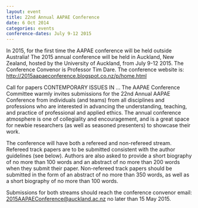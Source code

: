 ```yaml
---
layout: event
title: 22nd Annual AAPAE Conference
date: 6 Oct 2014
categories: events
conference-dates: July 9-12 2015
---
```


In 2015, for the first time the AAPAE conference will be held outside Australia! The 2015 annual conference will be held in Auckland, New Zealand, hosted by the University of Auckland, from July 9-12 2015. The Conference Convenor is Professor Tim Dare. The conference website is: <a href="http://2015aapaeconference.blogspot.co.nz/p/home.html"> http://2015aapaeconference.blogspot.co.nz/p/home.html</a>

Call for papers
CONTEMPORARY ISSUES IN ...
The AAPAE Conference Committee warmly invites submissions for the 22nd Annual AAPAE Conference from individuals (and teams) from all disciplines and professions who are interested in advancing the understanding, teaching, and practice of professional and applied ethics.  The annual conference atmosphere is one of collegiality and encouragement, and is a great space for newbie researchers (as well as seasoned presenters) to showcase their work.

The conference will have both a refereed and non-refereed stream.  Refereed track papers are to be submitted consistent with the author guidelines (see below).  Authors are also asked to provide a short biography of no more than 100 words and an abstract of no more than 200 words when they submit their paper. Non-refereed track papers should be submitted in the form of an abstract of no more than 350 words, as well as a short biography of no more than 100 words. 

Submissions for both streams should reach the conference convenor email: <a href="mailto:2015AAPAEConference@auckland.ac.nz?subject=22nd AAPAE Conference - Auckland NZ"> 2015AAPAEConference@auckland.ac.nz </a> no later than 15 May 2015.
